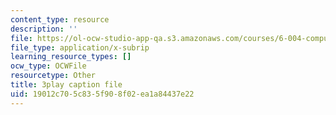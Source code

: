 ```yaml
---
content_type: resource
description: ''
file: https://ol-ocw-studio-app-qa.s3.amazonaws.com/courses/6-004-computation-structures-spring-2017/19012c705c835f908f02ea1a84437e22_QBcQJdJk9r8.vtt
file_type: application/x-subrip
learning_resource_types: []
ocw_type: OCWFile
resourcetype: Other
title: 3play caption file
uid: 19012c70-5c83-5f90-8f02-ea1a84437e22
---
```

